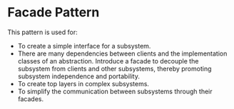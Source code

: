<h1>Facade Pattern</h1>

<p>This pattern is used for:</p>

<ul>
    <li>To create a simple interface for a subsystem.</li>
    <li>There are many dependencies between clients and the implementation classes of an abstraction. Introduce a facade to decouple
        the subsystem from clients and other subsystems, thereby promoting subsystem independence and portability.
    </li>
    <li>To create top layers in complex subsystems.</li>
    <li>To simplify the communication between subsystems through their facades.</li>
</ul>